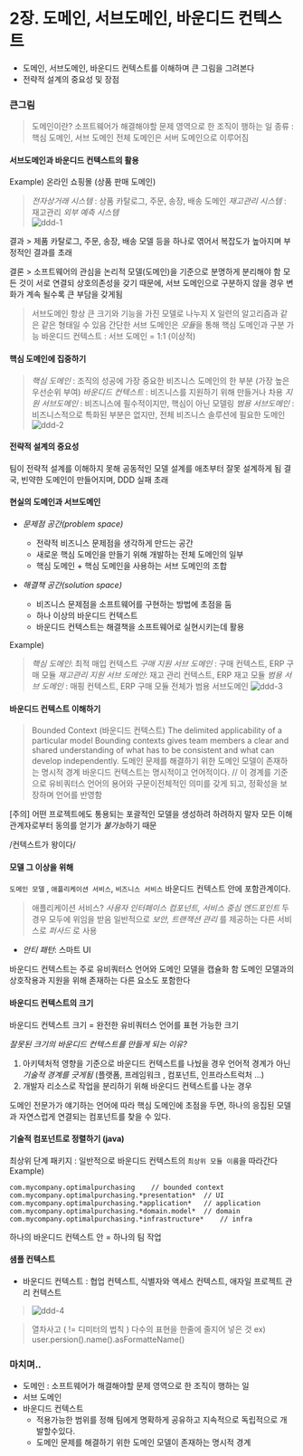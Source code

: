 # 2장. 도메인, 서브도메인, 바운디드 컨텍스트 
- 도메인, 서브도메인, 바운디드 컨텍스트를 이해하며 큰 그림을 그려본다 
- 전략적 설계의 중요성 및 장점 

### 큰그림
> 도메인이란? 
> 소프트웨어가 해결해야할 문제 영역으로 한 조직이 행하는 일
> 종류 : 핵심 도메인, 서브 도메인
> 전체 도메인은 서버 도메인으로 이루어짐 

#### 서브도메인과 바운디드 컨텍스트의 활용 
Example) 온라인 쇼핑몰 (상품 판매 도메인)
> *전자상거래 시스템* : 상품 카탈로그,  주문, 송장, 배송 도메인
> *재고관리 시스템* : 재고관리
> *외부 예측 시스템*  
![ddd-1](/images/2019/12/ddd-1.png)

결과 > 제품 카탈로그, 주문, 송장, 배송 모델 등을 하나로 엮어서 복잡도가 높아지며 부정적인 결과를 초래

결론 > 소프트웨어의 관심을 논리적 모델(도메인)을 기준으로 분명하게 분리해야 함
모든 것이 서로 연결되 상호의존성을 갖기 때문에, 서브 도메인으로 구분하지 않을 경우 변화가 계속 될수록 큰 부담을 갖게됨

> 서브도메인
> 항상 큰 크기와 기능을 가진 모델로 나누지 X 
> 일련의 알고리즘과 같은 같은 형태일 수 있음 
> 간단한 서브 도메인은 *모듈*을 통해 핵심 도메인과 구분 가능 
바운디드 컨텍스트 : 서브 도메인 = 1:1 (이상적)  

#### 핵심 도메인에 집중하기
> *핵심 도메인* : 조직의 성공에 가장 중요한 비즈니스 도메인의 한 부분 (가장 높은 우선순위 부여)
> *바운디드 컨텍스트* : 비즈니스를 지원하기 위해 만들거나 차용
> *지원 서브도메인* : 비즈니스에 필수적이지만, 핵심이 아닌 모델링
> *범용 서브도메인* : 비즈니스적으로 특화된 부분은 없지만, 전체 비즈니스 솔루션에 필요한 도메인
>![ddd-2](/images/2019/12/ddd-2.png) 

#### 전략적 설계의 중요성
팀이 전략적 설계를 이해하지 못해 공동적인 모델 설계를 애초부터 잘못 설계하게 됨 
결국, 빈약한 도메인이 만들어지며, DDD 실패 초래 

#### 현실의 도메인과 서브도메인 
- *문제점 공간(problem space)*
	- 전략적 비즈니스 문제점을 생각하게 만드는 공간
	- 새로운 핵심 도메인을 만들기 위해 개발하는 전체 도메인의 일부
	- 핵심 도메인 + 핵심 도메인을 사용하는 서브 도메인의 조합 

- *해결책 공간(solution space)*
	- 비즈니스 문제점을 소프트웨어를 구현하는 방법에 초점을 둠 
	- 하나 이상의 바운디드 컨텍스트
	- 바운디드 컨텍스트는 해결책을 소프트웨어로 실현시키는데 활용 

Example) 
> *핵심 도메인*: 최적 매입 컨텍스트 
> *구매 지원 서브 도메인* : 구매 컨텍스트, ERP 구매 모듈
> *재고관리 지원 서브 도메인*: 재고 관리 컨텍스트, ERP 재고 모듈 
> *범용 서브 도메인* : 매핑 컨텍스트, ERP 구매 모듈 전체가 범용 서브도메인
>![ddd-3](/images/2019/12/ddd-3.png) 


#### 바운디드 컨텍스트 이해하기
> Bounded Context (바운디드 컨텍스트)
> The delimited applicability of a particular model
> Bounding contexts gives team members a clear and shared understanding of what has to be consistent and what can develop independently.
도메인 문제를 해결하기 위한 도메인 모델이 존재하는 명시적 경계 
바운디드 컨텍스트는 명시적이고 언어적이다. // 이 경계를 기준으로 유비쿼터스 언어의 용어와 구문이전체적인 의미를 갖게 되고, 정확성을 보장하며 언어를 반영함

[주의] 어떤 프로젝트에도 통용되는 포괄적인 모델을 생성하려 하려하지 말자 
모든 이해관계자로부터 동의를 얻기가 *불가능*하기 때문 

/컨텍스트가 왕이다/

#### 모델 그 이상을 위해 
`도메인 모델` , `애플리케이션 서비스`, `비즈니스 서비스`  바운디드 컨텍스트 안에 포함관계이다. 

> 애플리케이션 서비스? 
> _사용자 인터페이스 컴포넌트, 서비스 중심 엔드포인트_ 두 경우 모두에 위임을 받음 
> 일반적으로 _보안, 트랜잭션 관리_ 를 제공하는 다른 서비스로 _퍼사드_ 로 사용 

* *안티 패턴*: 스마트 UI 

바운디드 컨텍스트는 주로 유비쿼터스 언어와 도메인 모델을 캡슐화 함 
도메인 모델과의 상호작용과 지원을 위해 존재하는 다른 요소도 포함한다 

#### 바운디드 컨텍스트의 크기
바운디드 컨텍스트 크기  = 완전한 유비쿼터스 언어를 표현 가능한 크기 

*잘못된 크기의 바운디드 컨텍스트를 만들게 되는 이유?*
1. 아키텍처적 영향을 기준으로 바운디드 컨텍스트를 나눴을 경우 언어적 경계가 아닌 _기술적 경계를 긋게됨_
(플랫폼, 프레임워크 , 컴포넌트, 인프라스트럭처 …)
2. 개발자 리소스로 작업을 분리하기 위해 바운디드 컨텍스트를 나눈 경우 

도메인 전문가가 얘기하는 언어에 따라 핵심 도메인에 초점을 두면, 하나의 응집된 모델과 자연스럽게 연결되는 컴포넌트를 찾을 수 있다. 

#### 기술적 컴포넌트로 정렬하기 (java)
최상위 단계 패키지 : 일반적으로 바운디드 컨텍스트의 `최상위 모듈 이름`을 따라간다 
Example)
```
com.mycompany.optimalpurchasing    // bounded context
com.mycompany.optimalpurchasing.*presentation*	// UI
com.mycompany.optimalpurchasing.*application*	// application
com.mycompany.optimalpurchasing.*domain.model*	// domain
com.mycompany.optimalpurchasing.*infrastructure*	// infra
```
하나의 바운디드 컨텍스트 안 = 하나의 팀 작업 

#### 샘플 컨텍스트 
- 바운디드 컨텍스트 : 협업 컨텍스트, 식별자와 액세스 컨텍스트, 애자일 프로젝트 관리 컨텍스트 
>![ddd-4](/images/2019/12/ddd-4.png) 


> 열차사고
> ( != 디미터의 법칙 )
> 다수의 표현을 한줄에 줄지어 넣은 것 ex) user.persion().name().asFormatteName()


### 마치며..
- 도메인 : 소프트웨어가 해결해야할 문제 영역으로 한 조직이 행하는 일
- 서브 도메인 
- 바운디드 컨텍스트
	- 적용가능한 범위를 정해 팀에게 명확하게 공유하고 지속적으로 독립적으로 개발할수있다. 
	- 도메인 문제를 해결하기 위한 도메인 모델이 존재하는 명시적 경계 

